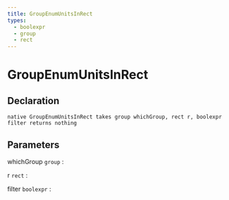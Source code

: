 ```yaml
---
title: GroupEnumUnitsInRect
types:
  - boolexpr
  - group
  - rect
---
```


# GroupEnumUnitsInRect

## Declaration

```jass
native GroupEnumUnitsInRect takes group whichGroup, rect r, boolexpr filter returns nothing
```

## Parameters
whichGroup `group`
: 

r `rect`
: 

filter `boolexpr`
: 
